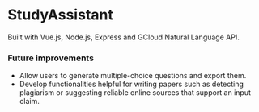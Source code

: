 # StudyAssistant
Built with Vue.js, Node.js, Express and GCloud Natural Language API.

### Future improvements
- Allow users to generate multiple-choice questions and export them.
- Develop functionalities helpful for writing papers such as detecting plagiarism or suggesting reliable online sources that support an input claim.
